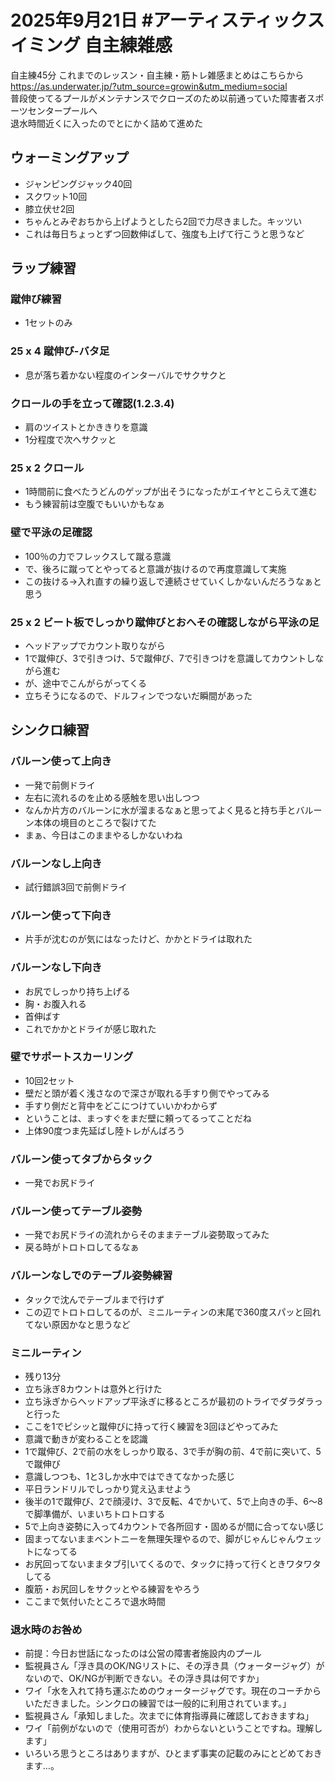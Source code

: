 # 2025年9月21日 #アーティスティックスイミング 自主練雑感
自主練45分
これまでのレッスン・自主練・筋トレ雑感まとめはこちらから  
https://as.underwater.jp/?utm_source=growin&utm_medium=social  
普段使ってるプールがメンテナンスでクローズのため以前通っていた障害者スポーツセンタープールへ  
退水時間近くに入ったのでとにかく詰めて進めた
## ウォーミングアップ
- ジャンピングジャック40回
- スクワット10回
- 膝立伏せ2回
- ちゃんとみぞおちから上げようとしたら2回で力尽きました。キッツい
- これは毎日ちょっとずつ回数伸ばして、強度も上げて行こうと思うなど
## ラップ練習
### 蹴伸び練習
- 1セットのみ
### 25 x 4 蹴伸び-バタ足
- 息が落ち着かない程度のインターバルでサクサクと
### クロールの手を立って確認(1.2.3.4)
- 肩のツイストとかききりを意識
- 1分程度で次へサクッと
### 25 x 2 クロール
- 1時間前に食べたうどんのゲップが出そうになったがエイヤとこらえて進む
- もう練習前は空腹でもいいかもなぁ
### 壁で平泳の足確認
- 100％の力でフレックスして蹴る意識
- で、後ろに蹴ってとやってると意識が抜けるので再度意識して実施
- この抜ける→入れ直すの繰り返しで連続させていくしかないんだろうなぁと思う
### 25 x 2 ビート板でしっかり蹴伸びとおへその確認しながら平泳の足
- ヘッドアップでカウント取りながら
- 1で蹴伸び、3で引きつけ、5で蹴伸び、7で引きつけを意識してカウントしながら進む
- が、途中でこんがらがってくる
- 立ちそうになるので、ドルフィンでつないだ瞬間があった
## シンクロ練習
### バルーン使って上向き
- 一発で前側ドライ
- 左右に流れるのを止める感触を思い出しつつ
- なんか片方のバルーンに水が溜まるなぁと思ってよく見ると持ち手とバルーン本体の境目のところで裂けてた
- まぁ、今日はこのままやるしかないわね
### バルーンなし上向き
- 試行錯誤3回で前側ドライ
### バルーン使って下向き
- 片手が沈むのが気にはなったけど、かかとドライは取れた
### バルーンなし下向き
- お尻でしっかり持ち上げる
- 胸・お腹入れる
- 首伸ばす
- これでかかとドライが感じ取れた
### 壁でサポートスカーリング
- 10回2セット
- 壁だと頭が着く浅さなので深さが取れる手すり側でやってみる
- 手すり側だと背中をどこにつけていいかわからず
- ということは、まっすぐをまだ壁に頼ってるってことだね
- 上体90度つま先延ばし陸トレがんばろう
### バルーン使ってタブからタック
- 一発でお尻ドライ
### バルーン使ってテーブル姿勢
- 一発でお尻ドライの流れからそのままテーブル姿勢取ってみた
- 戻る時がトロトロしてるなぁ
### バルーンなしでのテーブル姿勢練習
- タックで沈んでテーブルまで行けず
- この辺でトロトロしてるのが、ミニルーティンの末尾で360度スパッと回れてない原因かなと思うなど
### ミニルーティン
- 残り13分
- 立ち泳ぎ8カウントは意外と行けた
- 立ち泳ぎからヘッドアップ平泳ぎに移るところが最初のトライでダラダラっと行った
- ここを1でピシッと蹴伸びに持って行く練習を3回ほどやってみた
- 意識で動きが変わることを認識
- 1で蹴伸び、2で前の水をしっかり取る、3で手が胸の前、4で前に突いて、5で蹴伸び
- 意識しつつも、1と3しか水中ではできてなかった感じ
- 平日ランドリルでしっかり覚え込ませよう
- 後半の1で蹴伸び、2で顔浸け、3で反転、4でかいて、5で上向きの手、6～8で脚準備が、いまいちトロトロする
- 5で上向き姿勢に入って4カウントで各所回す・固めるが間に合ってない感じ
- 固まってないままベントニーを無理矢理やるので、脚がじゃんじゃんウェットになってる
- お尻回ってないままタブ引いてくるので、タックに持って行くときワタワタしてる
- 腹筋・お尻回しをサクッとやる練習をやろう
- ここまで気付いたところで退水時間
### 退水時のお咎め
- 前提：今日お世話になったのは公営の障害者施設内のプール
- 監視員さん「浮き具のOK/NGリストに、その浮き具（ウォータージャグ）がないので、OK/NGが判断できない。その浮き具は何ですか」
- ワイ「水を入れて持ち運ぶためのウォータージャグです。現在のコーチからいただきました。シンクロの練習では一般的に利用されています。」
- 監視員さん「承知しました。次までに体育指導員に確認しておきますね」
- ワイ「前例がないので（使用可否が）わからないということですね。理解します」
- いろいろ思うところはありますが、ひとまず事実の記載のみにとどめておきます…。
